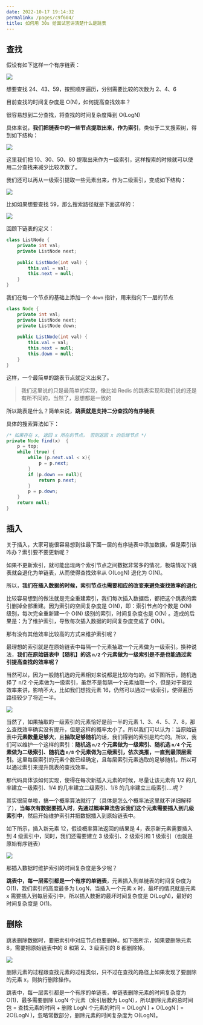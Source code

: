 ```yaml
---
date: 2022-10-17 19:14:32
permalink: /pages/c9f604/
title: 如何用 30s 给面试官讲清楚什么是跳表
---
```

## 查找

假设有如下这样一个有序链表：

![](https://cs-wiki.oss-cn-shanghai.aliyuncs.com/img/image-20221017192557727.png)

想要查找 24、43、59，按照顺序遍历，分别需要比较的次数为 2、4、6

目前查找的时间复杂度是 O(N)，如何提高查找效率？

很容易想到二分查找，将查找的时间复杂度降到 O(LogN)

具体来说，**我们把链表中的一些节点提取出来，作为索引**，类似于二叉搜索树，得到如下结构：

![](https://cs-wiki.oss-cn-shanghai.aliyuncs.com/img/image-20221017192944320.png)

这里我们把 10、30、50、80 提取出来作为一级索引，这样搜索的时候就可以使用二分查找来减少比较次数了。 

我们还可以再从一级索引提取一些元素出来，作为二级索引，变成如下结构：

![](https://cs-wiki.oss-cn-shanghai.aliyuncs.com/img/image-20221017193208906.png)

比如如果想要查找 59，那么搜索路径就是下面这样的：

![](https://cs-wiki.oss-cn-shanghai.aliyuncs.com/img/image-20221017193529405.png)

回顾下链表的定义：

```java
class ListNode {
    private int val;
	private ListNode next;
    
    public ListNode(int val) {
        this.val = val;
        this.next = null;
    }
}
```

我们在每一个节点的基础上添加一个 `down` 指针，用来指向下一层的节点

```java
class Node {
    private int val;
	private ListNode next;
    private ListNode down;
    
    public ListNode(int val) {
        this.val = val;
        this.next = null;
        this.down = null;
    }
}
```

这样，一个最简单的跳表节点就定义出来了。

> 我们这里说的只是最简单的实现，像比如 Redis 的跳表实现和我们说的还是有所不同的，当然了，思想都是一致的

所以跳表是什么？简单来说，**跳表就是支持二分查找的有序链表**

具体的搜索算法如下：

```java
/* 如果存在 x, 返回 x 所在的节点， 否则返回 x 的后继节点 */  
private Node find(x)  {  
    p = top;  
    while (true) {  
        while (p.next.val < x){
            p = p.next;
        }
        if (p.down == null){
            return p.next;  
        }
        p = p.down;  
    }
    return null;
}
```

## 插入

关于插入，大家可能很容易想到往最下面一层的有序链表中添加数据，但是索引该咋办？索引要不要更新呢？

如果不更新索引，就可能出现两个索引节点之间数据非常多的情况，极端情况下跳表就会退化为单链表，从而使得查找效率从 O(LogN) 退化为 O(N)。

所以，**我们在插入数据的时候，索引节点也需要相应的改变来避免查找效率的退化**

比较容易想到的做法就是完全重建索引，我们每次插入数据后，都把这个跳表的索引删掉全部重建。因为索引的空间复杂度是 O(N)，即：索引节点的个数是 O(N) 级别，每次完全重新建一个 O(N) 级别的索引，时间复杂度也是 O(N) 。造成的后果是：为了维护索引，导致每次插入数据的时间复杂度变成了 O(N)。

那有没有其他效率比较高的方式来维护索引呢？

最理想的索引就是在原始链表中每隔一个元素抽取一个元素做为一级索引。换种说法，**我们在原始链表中【随机】的选 `n/2` 个元素做为一级索引是不是也能通过索引提高查找的效率呢？** 

当然可以，因为一般随机选的元素相对来说都是比较均匀的。如下图所示，随机选择了 n/2 个元素做为一级索引，虽然不是每隔一个元素抽取一个，但是对于查找效率来讲，影响不大，比如我们想找元素 16，仍然可以通过一级索引，使得遍历路径较少了将近一半。

![](https://cs-wiki.oss-cn-shanghai.aliyuncs.com/img/image-20221017220342733.png)

当然了，如果抽取的一级索引的元素恰好是前一半的元素 1、3、4、5、7、8，那么查找效率确实没有提升，但是这样的概率太小了。所以我们可以认为：当原始链表中**元素数量足够大**，且**抽取足够随机**的话，我们得到的索引是均匀的。所以，我们可以维护一个这样的索引：**随机选 `n/2` 个元素做为一级索引、随机选 `n/4` 个元素做为二级索引、随机选 `n/8` 个元素做为三级索引，依次类推，一直到最顶层索引**。这里每层索引的元素个数已经确定，且每层索引元素选取的足够随机，所以可以通过索引来提升跳表的查找效率。

那代码具体该如何实现，使得在每次新插入元素的时候，尽量让该元素有 1/2 的几率建立一级索引、1/4 的几率建立二级索引、1/8 的几率建立三级索引....呢？

其实很简单啦，搞一个概率算法就行了（具体是怎么个概率法这里就不详细解释了），**当每次有数据要插入时，先通过概率算法告诉我们这个元素需要插入到几级索引中**，然后开始维护索引并把数据插入到原始链表中。

如下所示，插入新元素 12，假设概率算法返回的结果是 4，表示新元素需要插入到 4 级索引中，同时，我们还需要建立 3 级索引、2 级索引和 1 级索引（也就是原始有序链表）

![](https://cs-wiki.oss-cn-shanghai.aliyuncs.com/img/image-20221017221906829.png)

那插入数据时维护索引的时间复杂度是多少呢？

**跳表中，每一层索引都是一个有序的单链表**，元素插入到单链表的时间复杂度为 O(1)，我们索引的高度最多为 LogN，当插入一个元素 x 时，最坏的情况就是元素 x 需要插入到每层索引中，所以插入数据的最坏时间复杂度是 O(LogN)，最好的时间复杂度是 O(1)。

## 删除

跳表删除数据时，要把索引中对应节点也要删掉。如下图所示，如果要删除元素 8，需要把原始链表中的 8 和第 2、3 级索引的 8 都删除掉。

![](https://cs-wiki.oss-cn-shanghai.aliyuncs.com/img/image-20221017222527413.png)

删除元素的过程跟查找元素的过程类似，只不过在查找的路径上如果发现了要删除的元素 x，则执行删除操作。

跳表中，每一层索引都是一个有序的单链表，单链表删除元素的时间复杂度为 O(1)，最多需要删除 LogN 个元素（索引层数为 LogN），所以删除元素的总时间包 = 查找元素的时间 + 删除 LogN 个元素的时间 = O(LogN ) + O(LogN ) = 2O(LogN )，忽略常数部分，删除元素的时间复杂度为 O(LogN)。